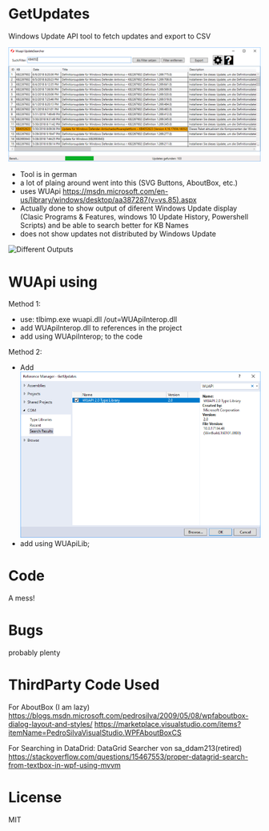 # GetUpdates
Windows Update API tool to fetch updates and export to CSV

![Screenshot](https://github.com/avogelba/GetUpdates/blob/master/Screenshot.png)

- Tool is in german
- a lot of plaing around went into this (SVG Buttons, AboutBox, etc.)
- uses WUApi https://msdn.microsoft.com/en-us/library/windows/desktop/aa387287(v=vs.85).aspx
- Actually done to show output of diferent Windows Update display (Clasic Programs & Features, windows 10 Update History, Powershell Scripts) and be able to search better for KB Names
- does not show updates not distributed by Windows Update

![Different Outputs](https://github.com/avogelba/GetUpdates/blob/master/diffs.png)

# WUApi using
Method 1:
- use: tlbimp.exe wuapi.dll /out=WUApiInterop.dll
- add WUApiInterop.dll to references in the project
- add using WUApiInterop; to the code

Method 2:
- Add ![References](https://github.com/avogelba/GetUpdates/blob/master/REF1.png)
- add using WUApiLib;


# Code
A mess!

# Bugs
probably plenty

# ThirdParty Code Used
For AboutBox (I am lazy)
	https://blogs.msdn.microsoft.com/pedrosilva/2009/05/08/wpfaboutbox-dialog-layout-and-styles/
	https://marketplace.visualstudio.com/items?itemName=PedroSilvaVisualStudio.WPFAboutBoxCS

For Searching in DataDrid:
	DataGrid Searcher von sa_ddam213(retired)
	https://stackoverflow.com/questions/15467553/proper-datagrid-search-from-textbox-in-wpf-using-mvvm

# License
MIT